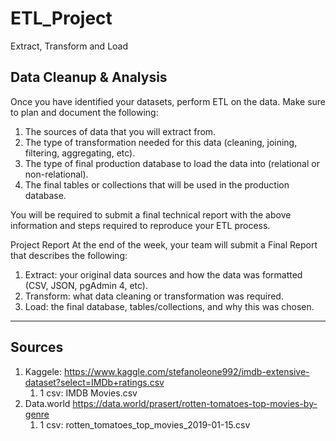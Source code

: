 # ETL_Project
Extract, Transform and Load

## Data Cleanup & Analysis
Once you have identified your datasets, perform ETL on the data. Make sure to plan and document the following:
  1. The sources of data that you will extract from.
  2. The type of transformation needed for this data (cleaning, joining, filtering, aggregating, etc).
  3. The type of final production database to load the data into (relational or non-relational).
  4. The final tables or collections that will be used in the production database.

You will be required to submit a final technical report with the above information and steps required to reproduce your ETL process.

Project Report
At the end of the week, your team will submit a Final Report that describes the following:
  1. Extract: your original data sources and how the data was formatted (CSV, JSON, pgAdmin 4, etc).
  2. Transform: what data cleaning or transformation was required.
  3. Load: the final database, tables/collections, and why this was chosen.

-------------------------------------------
## Sources
  1. Kaggele: https://www.kaggle.com/stefanoleone992/imdb-extensive-dataset?select=IMDb+ratings.csv
     1. 1 csv: IMDB Movies.csv
  3. Data.world https://data.world/prasert/rotten-tomatoes-top-movies-by-genre
     1. 1 csv: rotten_tomatoes_top_movies_2019-01-15.csv
